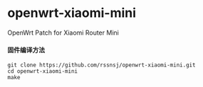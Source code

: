 openwrt-xiaomi-mini
==============

OpenWrt Patch for Xiaomi Router Mini

#### 固件编译方法
    git clone https://github.com/rssnsj/openwrt-xiaomi-mini.git
    cd openwrt-xiaomi-mini
    make
